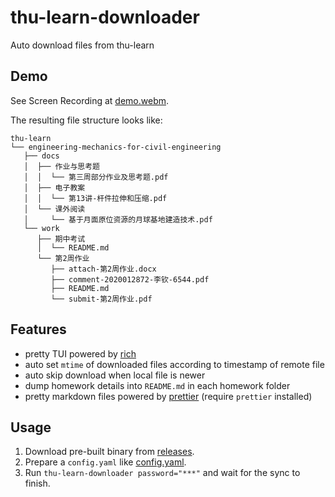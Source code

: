 # thu-learn-downloader

Auto download files from thu-learn

## Demo

See Screen Recording at [demo.webm](https://drive.liblaf.top/github/thu-learn-downloader/demo.webm).

The resulting file structure looks like:

```
thu-learn
└── engineering-mechanics-for-civil-engineering
   ├── docs
   │  ├── 作业与思考题
   │  │  └── 第三周部分作业及思考题.pdf
   │  ├── 电子教案
   │  │  └── 第13讲-杆件拉伸和压缩.pdf
   │  └── 课外阅读
   │     └── 基于月面原位资源的月球基地建造技术.pdf
   └── work
      ├── 期中考试
      │  └── README.md
      └── 第2周作业
         ├── attach-第2周作业.docx
         ├── comment-2020012872-李钦-6544.pdf
         ├── README.md
         └── submit-第2周作业.pdf
```

## Features

- pretty TUI powered by [rich](https://github.com/Textualize/rich)
- auto set `mtime` of downloaded files according to timestamp of remote file
- auto skip download when local file is newer
- dump homework details into `README.md` in each homework folder
- pretty markdown files powered by [prettier](https://prettier.io) (require `prettier` installed)

## Usage

1. Download pre-built binary from [releases](https://github.com/liblaf/thu-learn-downloader/releases).
2. Prepare a `config.yaml` like [config.yaml](https://github.com/liblaf/thu-learn-downloader/blob/main/config.yaml).
3. Run `thu-learn-downloader password="***"` and wait for the sync to finish.
